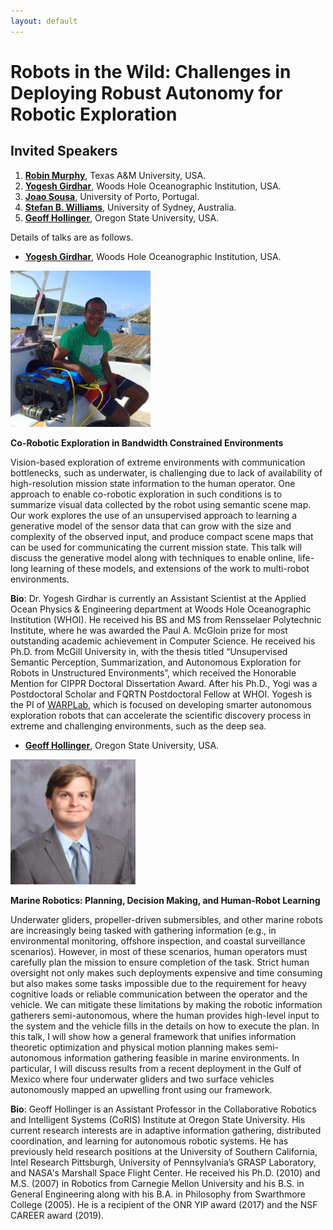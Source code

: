 ```yaml
---
layout: default
---
```


# **Robots in the Wild: Challenges in Deploying Robust Autonomy for Robotic Exploration**

## **Invited Speakers**

1. [**Robin Murphy**](http://faculty.cse.tamu.edu/murphy/), Texas A&M University, USA.
2. [**Yogesh Girdhar**](http://warp.whoi.edu/), Woods Hole Oceanographic Institution, USA.
3. [**Joao Sousa**](https://whale.fe.up.pt/member/jo%C3%A3o-sousa), University of Porto, Portugal.
4. [**Stefan B. Williams**](https://sydney.edu.au/engineering/people/stefan.williams.php), University of Sydney, Australia.
5. [**Geoff Hollinger**](http://research.engr.oregonstate.edu/rdml/), Oregon State University, USA.

Details of talks are as follows.

* [**Yogesh Girdhar**](http://warp.whoi.edu/), Woods Hole Oceanographic Institution, USA.

<img src="image/yogi.jpg" alt="Yogesh Girdhar" height="250"/>

**Co-Robotic Exploration in Bandwidth Constrained Environments**

Vision-based exploration of extreme environments with communication
bottlenecks, such as underwater,  is challenging due to lack of
availability of high-resolution mission state information to the human
operator. One approach to enable co-robotic exploration in such
conditions is to summarize visual data collected by the robot using
semantic scene map. Our work explores the use of an unsupervised
approach to learning a generative model of the sensor data that can
grow with the size and complexity of the observed input, and produce
compact scene maps that can be used for communicating the current
mission state. This talk will discuss the generative model along with
techniques to enable online, life-long learning of these models, and
extensions of the work to multi-robot environments.

**Bio**:
Dr. Yogesh Girdhar is currently an Assistant Scientist at the Applied
Ocean Physics & Engineering department at Woods Hole Oceanographic
Institution (WHOI).  He received his BS and MS from Rensselaer
Polytechnic Institute, where he was awarded the Paul A. McGloin prize
for most outstanding academic achievement in Computer Science. He
received his Ph.D. from McGill University in, with the thesis titled
“Unsupervised Semantic Perception, Summarization, and Autonomous
Exploration for Robots in Unstructured Environments”, which received
the Honorable Mention for CIPPR Doctoral Dissertation Award. After his
Ph.D., Yogi was a Postdoctoral Scholar and FQRTN Postdoctoral Fellow
at WHOI. Yogesh is the PI of [WARPLab](http://warp.whoi.edu), which is
focused on developing smarter autonomous exploration robots that can
accelerate the scientific discovery process in extreme and challenging
environments, such as the deep sea.

* [**Geoff Hollinger**](http://research.engr.oregonstate.edu/rdml/), Oregon State University, USA.

<img src="image/hollinger.jpg" alt="Geoff Hollinger" height="200"/>

**Marine Robotics: Planning, Decision Making, and Human-Robot Learning**

Underwater gliders, propeller-driven submersibles, and other marine robots are increasingly being tasked with gathering information (e.g., in environmental monitoring, offshore inspection, and coastal surveillance scenarios). However, in most of these scenarios, human operators must carefully plan the mission to ensure completion of the task. Strict human oversight not only makes such deployments expensive and time consuming but also makes some tasks impossible due to the requirement for heavy cognitive loads or reliable communication between the operator and the vehicle. We can mitigate these limitations by making the robotic information gatherers semi-autonomous, where the human provides high-level input to the system and the vehicle fills in the details on how to execute the plan. In this talk, I will show how a general framework that unifies information theoretic optimization and physical motion planning makes semi-autonomous information gathering feasible in marine environments. In particular, I will discuss results from a recent deployment in the Gulf of Mexico where four underwater gliders and two surface vehicles autonomously mapped an upwelling front using our framework.
 
**Bio**:
Geoff Hollinger is an Assistant Professor in the Collaborative Robotics and Intelligent Systems (CoRIS) Institute at Oregon State University. His current research interests are in adaptive information gathering, distributed coordination, and learning for autonomous robotic systems. He has previously held research positions at the University of Southern California, Intel Research Pittsburgh, University of Pennsylvania’s GRASP Laboratory, and NASA's Marshall Space Flight Center. He received his Ph.D. (2010) and M.S. (2007) in Robotics from Carnegie Mellon University and his B.S. in General Engineering along with his B.A. in Philosophy from Swarthmore College (2005). He is a recipient of the ONR YIP award (2017) and the NSF CAREER award (2019).